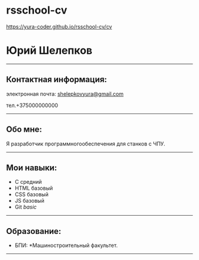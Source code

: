 # rsschool-cv
https://yura-coder.github.io/rsschool-cv/cv

#  Юрий  Шелепков

***

##  Контактная  информация:

электронная почта:  shelepkovyura@gmail.com

тел.+375000000000

***

##  Обо  мне:

Я  разработчик  программногообеспечения  для  станков  с  ЧПУ.

***

##  Мои  навыки:

*  C  средний
* HTML  базовый
*  CSS  базовый
*  JS  базовый
*  Git _basic_

***

##  Образование:

*  БПИ:
    *Машиностроительный факультет.

***
